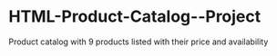 # HTML-Product-Catalog--Project
Product catalog with 9 products listed with their price and availability 
